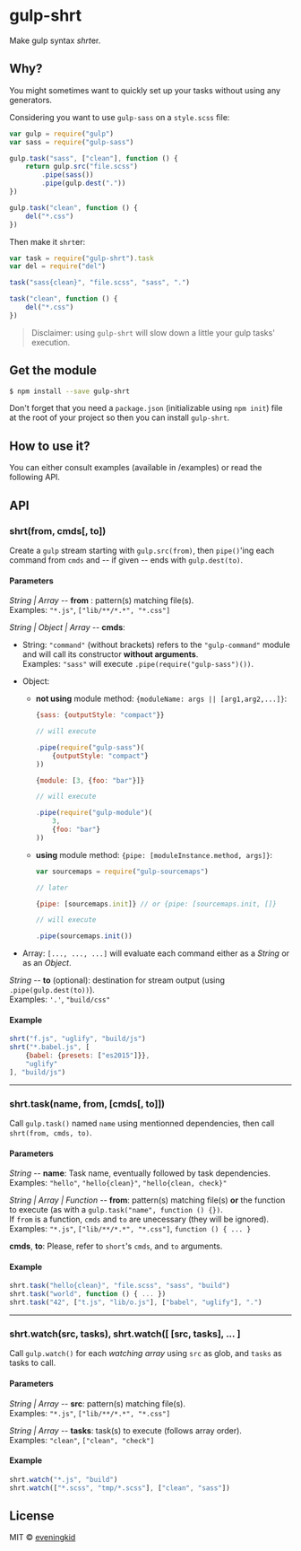 # gulp-shrt
Make gulp syntax *shrt*er.

## Why?

You might sometimes want to quickly set up your tasks without using any generators.  

Considering you want to use `gulp-sass` on a `style.scss` file:

```javascript
var gulp = require("gulp")
var sass = require("gulp-sass")

gulp.task("sass", ["clean"], function () {
	return gulp.src("file.scss")
		.pipe(sass())
		.pipe(gulp.dest("."))
})

gulp.task("clean", function () {
	del("*.css")
})
```

Then make it `shrt`er:

```javascript
var task = require("gulp-shrt").task
var del = require("del")

task("sass{clean}", "file.scss", "sass", ".")

task("clean", function () {
	del("*.css")
})
```

> Disclaimer: using `gulp-shrt` will slow down a little your gulp tasks' execution.

## Get the module

```bash
$ npm install --save gulp-shrt
```

Don't forget that you need a `package.json` (initializable using `npm init`) file at the root of your project so then you can install `gulp-shrt`.

## How to use it?

You can either consult examples (available in /examples) or read the following API.

## API

### shrt(from, cmds[, to])

Create a `gulp` stream starting with `gulp.src(from)`, then `pipe()`'ing each command from `cmds` and -- if given -- ends with `gulp.dest(to)`.

#### Parameters

*String | Array* -- **from** : pattern(s) matching file(s).  
Examples: `"*.js"`, `["lib/**/*.*", "*.css"]`

*String | Object | Array* -- **cmds**: 
- String:  `"command"` (without brackets) refers to the `"gulp-command"` module and will call its constructor **without arguments**.  
Examples: `"sass"` will execute `.pipe(require("gulp-sass")())`.
- Object: 
	- **not using** module method: `{moduleName: args || [arg1,arg2,...]}`:  
        ```javascript
        {sass: {outputStyle: "compact"}}
        
        // will execute
        
        .pipe(require("gulp-sass")(
        	{outputStyle: "compact"}
        ))
        ```  
        ```javascript
        {module: [3, {foo: "bar"}]}
        
        // will execute
        
        .pipe(require("gulp-module")(
        	3, 
            {foo: "bar"}
        ))
        ```
	- **using** module method: `{pipe: [moduleInstance.method, args]}`:  
    	```javascript
        var sourcemaps = require("gulp-sourcemaps")
        
        // later
        
        {pipe: [sourcemaps.init]} // or {pipe: [sourcemaps.init, []}
        
        // will execute
        
        .pipe(sourcemaps.init())
    	```  
 
- Array: `[..., ..., ...]` will evaluate each command either as a *String* or as an *Object*.  

*String* -- **to** (optional): destination for stream output (using `.pipe(gulp.dest(to))`).  
Examples: `'.'`, `"build/css"`

#### Example

```javascript
shrt("f.js", "uglify", "build/js")
shrt("*.babel.js", [
	{babel: {presets: ["es2015"]}},
    "uglify"
], "build/js")
```
---

### shrt.task(name, from, [cmds[, to]])

Call `gulp.task()` named `name` using mentionned dependencies, then call `shrt(from, cmds, to)`.

#### Parameters

*String* -- **name**: Task name, eventually followed by task dependencies.  
Examples: `"hello"`, `"hello{clean}"`, `"hello{clean, check}"`

*String | Array | Function* -- **from**: pattern(s) matching file(s) **or** the function to execute (as with a `gulp.task("name", function () {})`.  
If `from` is a function, `cmds` and `to` are unecessary (they will be ignored).  
Examples: `"*.js"`, `["lib/**/*.*", "*.css"]`, `function () { ... }`

**cmds**, **to**: Please, refer to `short`'s `cmds`, and `to` arguments.

#### Example

```javascript
shrt.task("hello{clean}", "file.scss", "sass", "build")
shrt.task("world", function () { ... })
shrt.task("42", ["t.js", "lib/o.js"], ["babel", "uglify"], ".")
```
---

### shrt.watch(src, tasks), shrt.watch([ [src, tasks], ... ]

Call `gulp.watch()` for each *watching array* using `src` as glob, and `tasks` as tasks to call.

#### Parameters

*String | Array* --  **src**: pattern(s) matching file(s).  
Examples: `"*.js"`, `["lib/**/*.*", "*.css"]`  

*String | Array* -- **tasks**: task(s) to execute (follows array order).  
Examples: `"clean"`, `["clean", "check"]`

#### Example

```javascript
shrt.watch("*.js", "build")
shrt.watch(["*.scss", "tmp/*.scss"], ["clean", "sass"])
```

## License

MIT © [eveningkid](//github.com/eveningkid)
